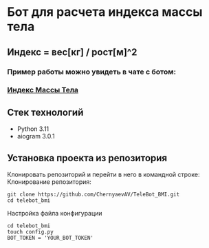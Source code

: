 # Бот для расчета индекса массы тела

## Индекс = вес[кг] / рост[м]^2 



### Пример работы можно увидеть в чате с ботом: 
### [Индекс Массы Тела](https://t.me/indexBMI_bot)

## Стек технологий
- Python 3.11
- aiogram 3.0.1

## Установка проекта из репозитория
Клонировать репозиторий и перейти в него в командной строке:
Клонирование репозитория:

```
git clone https://github.com/ChernyaevAV/TeleBot_BMI.git
cd telebot_bmi
```

Настройка файла конфигурации
```
cd telebot_bmi
touch config.py
BOT_TOKEN = 'YOUR_BOT_TOKEN'
```
